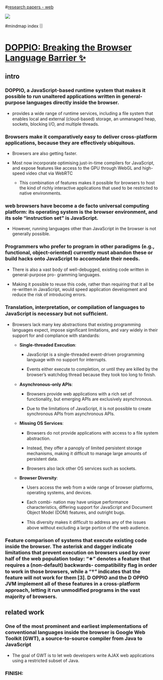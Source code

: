 #[research papers - web](https://my.mindnode.com/Kkam7na79qaY1Vn41gpwbzV1tW5DpJzSHyryLWKM)

![](http://i.imgur.com/7jaH88Q.png)

#mindmap index 🗄️

# [DOPPIO: Breaking the Browser Language Barrier ✨](http://plasma-umass.github.io/doppio-demo/paper.pdf)


## intro

### DOPPIO, a JavaScript-based runtime system that makes it possible to run unaltered applications written in general- purpose languages directly inside the browser.

- provides a wide range of runtime services, including a ﬁle system that enables local and external (cloud-based) storage, an unmanaged heap, sockets, blocking I/O, and multiple threads.

### Browsers make it comparatively easy to deliver cross-platform applications, because they are effectively ubiquitous.

- Browsers are also getting faster.

- Most now incorporate optimising just-in-time compilers for JavaScript, and expose features like access to the GPU through WebGL and high-speed video chat via WebRTC

	- This combination of features makes it possible for browsers to host the kind of richly interactive applications that used to be restricted to native environments.

### web browsers have become a de facto universal computing platform: its operating system is the browser environment, and its sole “instruction set” is JavaScript.

- However, running languages other than JavaScript in the browser is not generally possible.

### Programmers who prefer to program in other paradigms (e.g., functional, object-oriented) currently must abandon these or build hacks onto JavaScript to accomodate their needs.

- There is also a vast body of well-debugged, existing code written in general-purpose pro- gramming languages.

- Making it possible to reuse this code, rather than requiring that it all be re-written in JavaScript, would speed application development and reduce the risk of introducing errors.

### Translation, interpretation, or compilation of languages to JavaScript is necessary but not sufﬁcient.

- Browsers lack many key abstractions that existing programming languages expect, impose signiﬁcant limitations, and vary widely in their support for and compliance with standards:

	- **Single-threaded Execution**:

		- JavaScript is a single-threaded event-driven programming language with no support for interrupts.

		- Events either execute to completion, or until they are killed by the browser’s watchdog thread because they took too long to ﬁnish.

	- **Asynchronous-only APIs**:

		- Browsers provide web applications with a rich set of functionality, but emerging APIs are exclusively asynchronous.

		- Due to the limitations of JavaScript, it is not possible to create synchronous APIs from asynchronous APIs.

	- **Missing OS Services**:

		- Browsers do not provide applications with access to a ﬁle system abstraction.

		- Instead, they offer a panoply of limited persistent storage mechanisms, making it difﬁcult to manage large amounts of persistent data.

		- Browsers also lack other OS services such as sockets.

	- **Browser Diversity**:

		- Users access the web from a wide range of browser platforms, operating systems, and devices.

		- Each combi- nation may have unique performance characteristics, differing support for JavaScript and Document Object Model (DOM) features, and outright bugs.

		- This diversity makes it difﬁcult to address any of the issues above without excluding a large portion of the web audience.

### Feature comparison of systems that execute existing code inside the browser. The asterisk and dagger indicate limitations that prevent execution on browsers used by over half of the web population today: “∗” denotes a feature that requires a (non-default) backwards- compatibility ﬂag in order to work in those browsers, while a “†” indicates that the feature will not work for them [3]. D OPPIO and the D OPPIO JVM implement all of these features in a cross-platform approach, letting it run unmodiﬁed programs in the vast majority of browsers.

## related work

### One of the most prominent and earliest implementations of conventional languages inside the browser is Google Web Toolkit (GWT), a source-to-source compiler from Java to JavaScript

- The goal of GWT is to let web developers write AJAX web applications using a restricted subset of Java.

### FINISH: 

